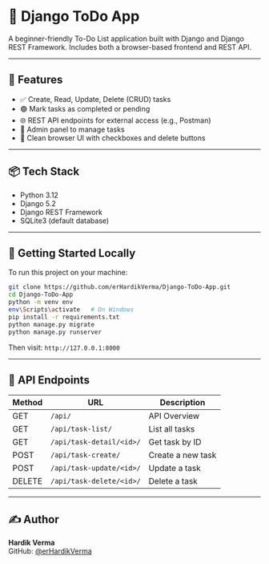 # 📝 Django ToDo App

A beginner-friendly To-Do List application built with Django and Django REST Framework. Includes both a browser-based frontend and REST API.

---

## 🔧 Features

- ✅ Create, Read, Update, Delete (CRUD) tasks  
- 🟢 Mark tasks as completed or pending  
- 🌐 REST API endpoints for external access (e.g., Postman)  
- 🔐 Admin panel to manage tasks  
- 🧼 Clean browser UI with checkboxes and delete buttons  

---

## 📦 Tech Stack

- Python 3.12  
- Django 5.2  
- Django REST Framework  
- SQLite3 (default database)  

---

## 🚀 Getting Started Locally

To run this project on your machine:

```bash
git clone https://github.com/erHardikVerma/Django-ToDo-App.git
cd Django-ToDo-App
python -m venv env
env\Scripts\activate   # On Windows
pip install -r requirements.txt
python manage.py migrate
python manage.py runserver
```

Then visit: `http://127.0.0.1:8000`

---

## 📡 API Endpoints

| Method | URL                          | Description         |
|--------|------------------------------|---------------------|
| GET    | `/api/`                      | API Overview        |
| GET    | `/api/task-list/`            | List all tasks      |
| GET    | `/api/task-detail/<id>/`     | Get task by ID      |
| POST   | `/api/task-create/`          | Create a new task   |
| POST   | `/api/task-update/<id>/`     | Update a task       |
| DELETE | `/api/task-delete/<id>/`     | Delete a task       |

---

## ✍️ Author

**Hardik Verma**  
GitHub: [@erHardikVerma](https://github.com/erHardikVerma)

